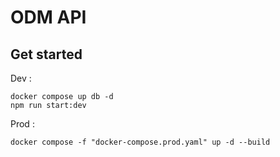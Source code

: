 # ODM API 

## Get started

Dev :
```
docker compose up db -d
npm run start:dev
```

Prod :
```
docker compose -f "docker-compose.prod.yaml" up -d --build 
```
